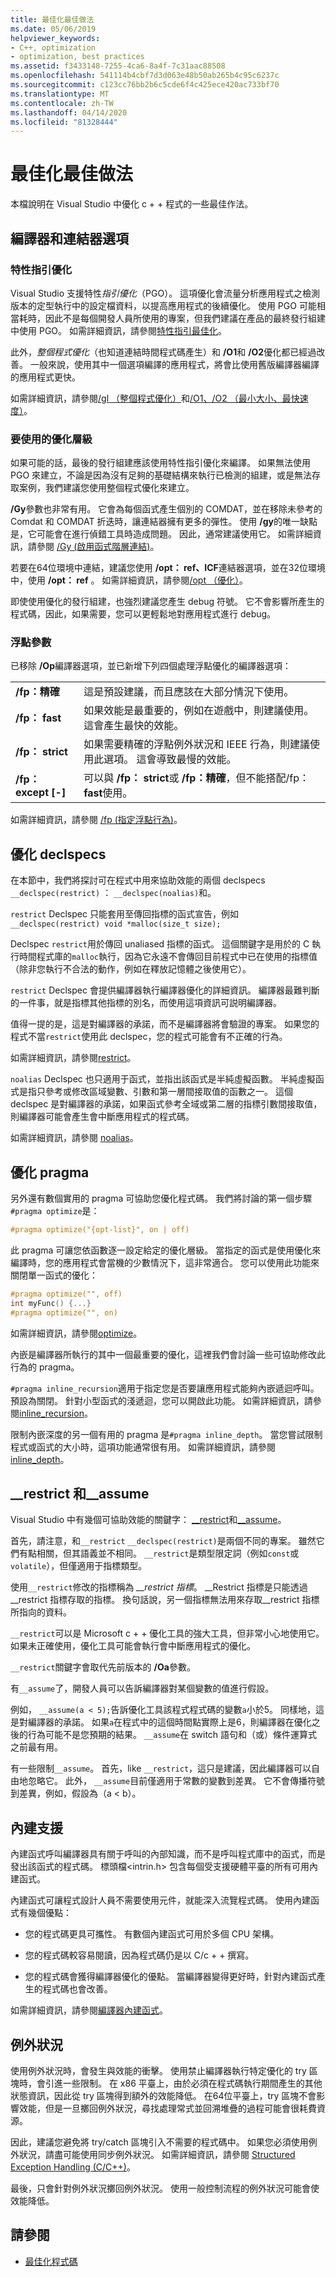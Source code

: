 ```yaml
---
title: 最佳化最佳做法
ms.date: 05/06/2019
helpviewer_keywords:
- C++, optimization
- optimization, best practices
ms.assetid: f3433148-7255-4ca6-8a4f-7c31aac88508
ms.openlocfilehash: 541114b4cbf7d3d063e48b50ab265b4c95c6237c
ms.sourcegitcommit: c123cc76bb2b6c5cde6f4c425ece420ac733bf70
ms.translationtype: MT
ms.contentlocale: zh-TW
ms.lasthandoff: 04/14/2020
ms.locfileid: "81328444"
---
```

# <a name="optimization-best-practices"></a>最佳化最佳做法

本檔說明在 Visual Studio 中優化 c + + 程式的一些最佳作法。

## <a name="compiler-and-linker-options"></a>編譯器和連結器選項

### <a name="profile-guided-optimization"></a>特性指引優化

Visual Studio 支援特性*指引優化*（PGO）。 這項優化會流量分析應用程式之檢測版本的定型執行中的設定檔資料，以提高應用程式的後續優化。 使用 PGO 可能相當耗時，因此不是每個開發人員所使用的專案，但我們建議在產品的最終發行組建中使用 PGO。 如需詳細資訊，請參閱[特性指引最佳化](profile-guided-optimizations.md)。

此外，*整個程式優化*（也知道連結時間程式碼產生）和 **/O1**和 **/O2**優化都已經過改善。 一般來說，使用其中一個選項編譯的應用程式，將會比使用舊版編譯器編譯的應用程式更快。

如需詳細資訊，請參閱[/gl （整個程式優化）](reference/gl-whole-program-optimization.md)和[/O1、/O2 （最小大小、最快速度）](reference/o1-o2-minimize-size-maximize-speed.md)。

### <a name="which-level-of-optimization-to-use"></a>要使用的優化層級

如果可能的話，最後的發行組建應該使用特性指引優化來編譯。 如果無法使用 PGO 來建立，不論是因為沒有足夠的基礎結構來執行已檢測的組建，或是無法存取案例，我們建議您使用整個程式優化來建立。

**/Gy**參數也非常有用。 它會為每個函式產生個別的 COMDAT，並在移除未參考的 Comdat 和 COMDAT 折迭時，讓連結器擁有更多的彈性。 使用 **/gy**的唯一缺點是，它可能會在進行偵錯工具時造成問題。 因此，通常建議使用它。 如需詳細資訊，請參閱 [/Gy (啟用函式階層連結)](reference/gy-enable-function-level-linking.md)。

若要在64位環境中連結，建議您使用 **/opt： ref、ICF**連結器選項，並在32位環境中，使用 **/opt： ref** 。 如需詳細資訊，請參閱[/opt （優化）](reference/opt-optimizations.md)。

即使使用優化的發行組建，也強烈建議您產生 debug 符號。 它不會影響所產生的程式碼，因此，如果需要，您可以更輕鬆地對應用程式進行 debug。

### <a name="floating-point-switches"></a>浮點參數

已移除 **/Op**編譯器選項，並已新增下列四個處理浮點優化的編譯器選項：

|||
|-|-|
|**/fp：精確**|這是預設建議，而且應該在大部分情況下使用。|
|**/fp： fast**|如果效能是最重要的，例如在遊戲中，則建議使用。 這會產生最快的效能。|
|**/fp： strict**|如果需要精確的浮點例外狀況和 IEEE 行為，則建議使用此選項。 這會導致最慢的效能。|
|**/fp： except [-]**|可以與 **/fp： strict**或 **/fp：精確**，但不能搭配/fp： **fast**使用。|

如需詳細資訊，請參閱 [/fp (指定浮點行為)](reference/fp-specify-floating-point-behavior.md)。

## <a name="optimization-declspecs"></a>優化 declspecs

在本節中，我們將探討可在程式中用來協助效能的兩個 declspecs `__declspec(restrict)` ： `__declspec(noalias)`和。

`restrict` Declspec 只能套用至傳回指標的函式宣告，例如`__declspec(restrict) void *malloc(size_t size);`

Declspec `restrict`用於傳回 unaliased 指標的函式。 這個關鍵字是用於的 C 執行時間程式庫的`malloc`執行，因為它永遠不會傳回目前程式中已在使用的指標值（除非您執行不合法的動作，例如在釋放記憶體之後使用它）。

`restrict` Declspec 會提供編譯器執行編譯器優化的詳細資訊。 編譯器最難判斷的一件事，就是指標其他指標的別名，而使用這項資訊可説明編譯器。

值得一提的是，這是對編譯器的承諾，而不是編譯器將會驗證的專案。 如果您的程式不當`restrict`使用此 declspec，您的程式可能會有不正確的行為。

如需詳細資訊，請參閱[restrict](../cpp/restrict.md)。

`noalias` Declspec 也只適用于函式，並指出該函式是半純虛擬函數。 半純虛擬函式是指只參考或修改區域變數、引數和第一層間接取值的函數之一。 這個 declspec 是對編譯器的承諾，如果函式參考全域或第二層的指標引數間接取值，則編譯器可能會產生會中斷應用程式的程式碼。

如需詳細資訊，請參閱 [noalias](../cpp/noalias.md)。

## <a name="optimization-pragmas"></a>優化 pragma

另外還有數個實用的 pragma 可協助您優化程式碼。 我們將討論的第一個步驟`#pragma optimize`是：

```cpp
#pragma optimize("{opt-list}", on | off)
```

此 pragma 可讓您依函數逐一設定給定的優化層級。 當指定的函式是使用優化來編譯時，您的應用程式會當機的少數情況下，這非常適合。 您可以使用此功能來關閉單一函式的優化：

```cpp
#pragma optimize("", off)
int myFunc() {...}
#pragma optimize("", on)
```

如需詳細資訊，請參閱[optimize](../preprocessor/optimize.md)。

內嵌是編譯器所執行的其中一個最重要的優化，這裡我們會討論一些可協助修改此行為的 pragma。

`#pragma inline_recursion`適用于指定您是否要讓應用程式能夠內嵌遞迴呼叫。 預設為關閉。 針對小型函式的淺遞迴，您可以開啟此功能。 如需詳細資訊，請參閱[inline_recursion](../preprocessor/inline-recursion.md)。

限制內嵌深度的另一個有用的 pragma 是`#pragma inline_depth`。 當您嘗試限制程式或函式的大小時，這項功能通常很有用。 如需詳細資訊，請參閱[inline_depth](../preprocessor/inline-depth.md)。

## <a name="__restrict-and-__assume"></a>__restrict 和\__assume

Visual Studio 中有幾個可協助效能的關鍵字： [__restrict](../cpp/extension-restrict.md)和[__assume](../intrinsics/assume.md)。

首先，請注意，和`__restrict` `__declspec(restrict)`是兩個不同的專案。 雖然它們有點相關，但其語義並不相同。 `__restrict`是類型限定詞（例如`const`或`volatile`），但僅適用于指標類型。

使用`__restrict`修改的指標稱為 *__restrict 指標*。 __Restrict 指標是只能透過\__restrict 指標存取的指標。 換句話說，另一個指標無法用來存取\__restrict 指標所指向的資料。

`__restrict`可以是 Microsoft c + + 優化工具的強大工具，但非常小心地使用它。 如果未正確使用，優化工具可能會執行會中斷應用程式的優化。

`__restrict`關鍵字會取代先前版本的 **/Oa**參數。

有`__assume`了，開發人員可以告訴編譯器對某個變數的值進行假設。

例如， `__assume(a < 5);`告訴優化工具該程式程式碼的變數`a`小於5。 同樣地，這是對編譯器的承諾。 如果`a`在程式中的這個時間點實際上是6，則編譯器在優化之後的行為可能不是您預期的結果。 `__assume`在 switch 語句和（或）條件運算式之前最有用。

有一些限制`__assume`。 首先，like `__restrict`，這只是建議，因此編譯器可以自由地忽略它。 此外， `__assume`目前僅適用于常數的變數到差異。 它不會傳播符號到差異，例如，假設為（a < b）。

## <a name="intrinsic-support"></a>內建支援

內建函式呼叫編譯器具有關于呼叫的內部知識，而不是呼叫程式庫中的函式，而是發出該函式的程式碼。 標頭檔\<intrin.h> 包含每個受支援硬體平臺的所有可用內建函式。

內建函式可讓程式設計人員不需要使用元件，就能深入流覽程式碼。 使用內建函式有幾個優點：

- 您的程式碼更具可攜性。 有數個內建函式可用於多個 CPU 架構。

- 您的程式碼較容易閱讀，因為程式碼仍是以 C/c + + 撰寫。

- 您的程式碼會獲得編譯器優化的優點。 當編譯器變得更好時，針對內建函式產生的程式碼也會改善。

如需詳細資訊，請參閱[編譯器內建函式](../intrinsics/compiler-intrinsics.md)。

## <a name="exceptions"></a>例外狀況

使用例外狀況時，會發生與效能的衝擊。 使用禁止編譯器執行特定優化的 try 區塊時，會引進一些限制。 在 x86 平臺上，由於必須在程式碼執行期間產生的其他狀態資訊，因此從 try 區塊得到額外的效能降低。 在64位平臺上，try 區塊不會影響效能，但是一旦擲回例外狀況，尋找處理常式並回溯堆疊的過程可能會很耗費資源。

因此，建議您避免將 try/catch 區塊引入不需要的程式碼中。 如果您必須使用例外狀況，請盡可能使用同步例外狀況。 如需詳細資訊，請參閱 [Structured Exception Handling (C/C++)](../cpp/structured-exception-handling-c-cpp.md)。

最後，只會針對例外狀況擲回例外狀況。 使用一般控制流程的例外狀況可能會使效能降低。

## <a name="see-also"></a>請參閱

- [最佳化程式碼](optimizing-your-code.md)
